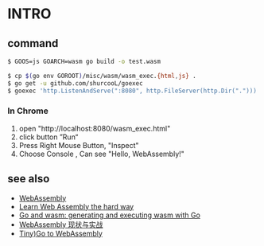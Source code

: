 # INTRO

## command 
```bash
$ GOOS=js GOARCH=wasm go build -o test.wasm

$ cp $(go env GOROOT)/misc/wasm/wasm_exec.{html,js} .
$ go get -u github.com/shurcooL/goexec
$ goexec 'http.ListenAndServe(":8080", http.FileServer(http.Dir(".")))'
```



### In Chrome

1. open "http://localhost:8080/wasm_exec.html"
2. click button ”Run“
3. Press Right Mouse Button, "Inspect" 
4. Choose Console , Can see "Hello, WebAssembly!" 



## see also

* [WebAssembly](https://github.com/golang/go/wiki/WebAssembly)
* [Learn Web Assembly the hard way](https://agniva.me/wasm/2018/05/17/wasm-hard-way.html)
* [Go and wasm: generating and executing wasm with Go](https://blog.gopheracademy.com/advent-2017/go-wasm/)
* [WebAssembly 现状与实战](https://www.ibm.com/developerworks/cn/web/wa-lo-webassembly-status-and-reality/index.html)
* [Tiny)Go to WebAssembly](https://dev.to/sendilkumarn/tiny-go-to-webassembly-5168)


